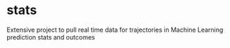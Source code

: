 # stats
Extensive project to pull real time data for trajectories in Machine Learning prediction stats and outcomes  
